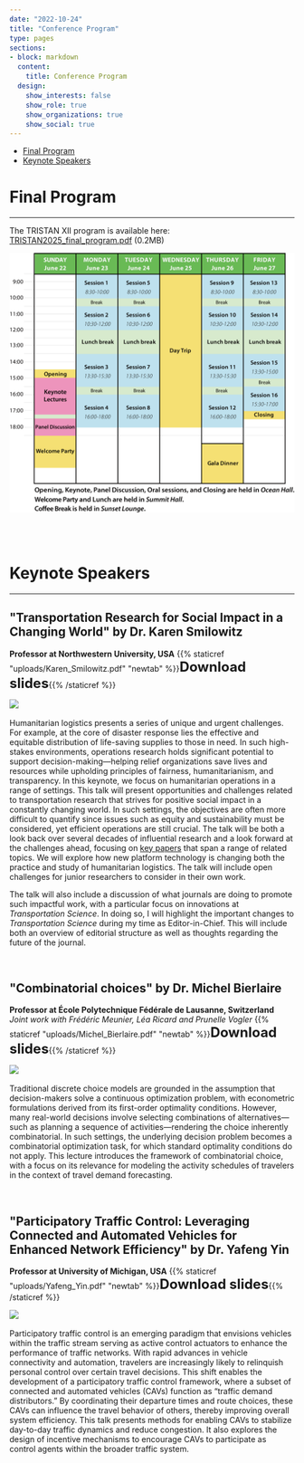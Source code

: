 ```yaml
---
date: "2022-10-24"
title: "Conference Program"
type: pages
sections:
- block: markdown
  content:
    title: Conference Program
  design:
    show_interests: false
    show_role: true
    show_organizations: true
    show_social: true
---
```


<!-- Please see below for a list of topics. -->

- [Final Program](#final-program)
- [Keynote Speakers](#keynote-speakers)

# <span style="color: orange;"><a name="final-program">Final Program</a></span>
---

The TRISTAN XII program is available here:
<br>
[TRISTAN2025_final_program.pdf](TRISTAN2025_final_program.pdf) (0.2MB)
<!---
### Special Program on Sunday Afternoon
   We will host <span style="color: red;">**three Keynote sessions on Sunday afternoon**</span> in succession, followed by a **Welcome Party**. 
   We hope you can join us for an engaging start to the conference and meaningful networking opportunities.

### Weekday Sessions
   From Monday to Friday, there will be **three parallel sessions running from morning to evening**, featuring a wide variety of presentations.
   We are also planning some social activities!

### Arrive Early Recommendation
   Given the updated start on Sunday, we highly recommend <span style="color: red;">**booking your travel to arrive in Okinawa by Saturday**</span>. 
   We encourage you to adjust your plans to fully participate in all Sunday activities.
--->

![](images/program.png)


<br><br>
# <span style="color: orange;"><a name="keynote-speakers">Keynote Speakers</a></span>
---

## "Transportation Research for Social Impact in a Changing World" by Dr. Karen Smilowitz
**Professor at Northwestern University, USA**
{{% staticref "uploads/Karen_Smilowitz.pdf" "newtab" %}}<span style="font-size: 1.5rem;">**Download slides**</span>{{% /staticref %}}

<img src="images/karen.jpg" width="35%">

Humanitarian logistics presents a series of unique and urgent challenges. 
For example, at the core of disaster response lies the effective and equitable distribution of life-saving supplies to those in need. 
In such high-stakes environments, operations research holds significant potential to support decision-making—helping relief organizations save lives and resources while upholding principles of fairness, humanitarianism, and transparency. 
In this keynote, we focus on humanitarian operations in a range of settings. 
This talk will present opportunities and challenges related to transportation research that strives for positive social impact in a constantly changing world. 
In such settings, the objectives are often more difficult to quantify since issues such as equity and sustainability must be considered, yet efficient operations are still crucial. 
The talk will be both a look back over several decades of influential research and a look forward at the challenges ahead, focusing on [key papers](https://users.iems.northwestern.edu/~smilo/Tristan%20references.pdf) that span a range of related topics.
We will explore how new platform technology is changing both the practice and study of humanitarian logistics. 
The talk will include open challenges for junior researchers to consider in their own work.

The talk will also include a discussion of what journals are doing to promote such impactful work, with a particular focus on innovations at *Transportation Science*. 
In doing so, I will highlight the important changes to *Transportation Science* during my time as Editor-in-Chief. 
This will include both an overview of editorial structure as well as thoughts regarding the future of the journal.

<!--
Dr. Karen Smilowitz is the James N. and Margie M. Krebs Professor in Industrial Engineering and Management Science at Northwestern University, with a joint appointment in the Operations group at the Kellogg School of Management. 
Dr. Smilowitz is an expert in modeling and solution approaches for logistics and transportation systems in both commercial and nonprofit applications. 
She has been instrumental in promoting the use of operations research within the humanitarian and nonproﬁt sectors through the Woodrow Wilson International Center for Scholars, the American Association for the Advancement of Science, and the National Academy of Engineering, as well as various media outlets. 
Dr. Smilowitz is the Editor-in-Chief of Transportation Science and a Fellow of the INFORMS society.

Dr. Smilowitz has worked on several projects in the area of operational improvement in community-based health care. 
Community-based operations research is the application of decision models to social issues of a local nature. 
The goal of this field is to design policies and tactics that have the potential to improve individual life outcomes and neighborhood-level outcomes by addressing welfare, equity and administrative efficiency simultaneously.
--->

<br>

## "Combinatorial choices" by Dr. Michel Bierlaire
**Professor at École Polytechnique Fédérale de Lausanne, Switzerland** <br>
*Joint work with Frédéric Meunier, Léa Ricard and Prunelle Vogler*
{{% staticref "uploads/Michel_Bierlaire.pdf" "newtab" %}}<span style="font-size: 1.5rem;">**Download slides**</span>{{% /staticref %}}

<img src="images/michel.jpg" width="35%">

Traditional discrete choice models are grounded in the assumption that decision-makers solve a continuous optimization problem, with econometric formulations derived from its first-order optimality conditions. 
However, many real-world decisions involve selecting combinations of alternatives—such as planning a sequence of activities—rendering the choice inherently combinatorial. 
In such settings, the underlying decision problem becomes a combinatorial optimization task, for which standard optimality conditions do not apply. 
This lecture introduces the framework of combinatorial choice, with a focus on its relevance for modeling the activity schedules of travelers in the context of travel demand forecasting.

<!--
Michel Bierlaire holds a PhD in Mathematical Sciences from the University of Namur, Belgium. 
From 1995 to 1998, he served as a research associate and project manager at the Intelligent Transportation Systems Program at the Massachusetts Institute of Technology (MIT, Cambridge, Ma). 
Following this, he joined the Operations Research group ROSO within the Institute of Mathematics at EPFL as junior faculty, a position he held from 1998 to 2006. 
In 2006, he was appointed Associate Professor in the School of Architecture, Civil and Environmental Engineering at EPFL, where he now directs the Transport and Mobility Laboratory. 
In 2012, he was appointed full professor in the same school.

Dr. Bierlaire’s expertise lies in the design, development, and application of models and algorithms for transportation system analysis, design, and management. 
His work includes significant contributions to demand modeling, such as discrete choice models and the estimation of origin-destination matrices, as well as operations research topics like scheduling and assignment, and dynamic traffic management systems.

He is the founder of hEART, the European Association for Research in Transportation. Additionally, he served as the founding Editor-in-Chief of the EURO Journal on Transportation and Logistics from 2011 to 2019 and has been an Associate Editor of Operations Research since 2012.
--->

<br>

## "Participatory Traffic Control: Leveraging Connected and Automated Vehicles for Enhanced Network Efficiency" by Dr. Yafeng Yin
**Professor at University of Michigan, USA**
{{% staticref "uploads/Yafeng_Yin.pdf" "newtab" %}}<span style="font-size: 1.5rem;">**Download slides**</span>{{% /staticref %}}

<img src="images/yafeng.jpg" width="35%">

Participatory traffic control is an emerging paradigm that envisions vehicles within the traffic stream serving as active control actuators to enhance the performance of traffic networks. 
With rapid advances in vehicle connectivity and automation, travelers are increasingly likely to relinquish personal control over certain travel decisions. 
This shift enables the development of a participatory traffic control framework, where a subset of connected and automated vehicles (CAVs) function as “traffic demand distributors.” 
By coordinating their departure times and route choices, these CAVs can influence the travel behavior of others, thereby improving overall system efficiency. 
This talk presents methods for enabling CAVs to stabilize day-to-day traffic dynamics and reduce congestion. 
It also explores the design of incentive mechanisms to encourage CAVs to participate as control agents within the broader traffic system.

<!--
Dr. Yafeng Yin is Donald Cleveland Collegiate Professor of Engineering, and Professor and Donald Malloure Department Chair of Civil and Environmental Engineering, and Professor of Industrial and Operations Engineering at University of Michigan, Ann Arbor. 
His research aims to analyze and enhance multimodal transportation systems towards efficiency, resilience and environmental sustainability. 
Currently he focuses on developing innovative mobility solutions and services by leveraging vehicle connectivity and automation. 
Dr. Yin has published over 150 refereed papers in leading academic journals. 
He also has extensive experience with editing academic journals. 
He was the Editor-in-Chief of Transportation Research Part C: Emerging Technologies between 2014 and 2020 and currently serves as Area Editor of Transportation Science and Associate Editor of Transportation Research Part B: Methodological, another two flagship journals in the transportation domain. 
He also serves on the International Advisory Committee of the International Symposium of Transportation and Traffic Theory (ISTTT) and the Steering Committee of the World Conference on Transport Research Society (WCTRS).
--->

